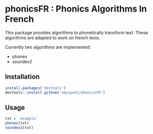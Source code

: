 # phonicsFR : Phonics Algorithms In French

This package provides algorithms to phonetically transform text. These algorithms are adapted to work on french texts.

Currently two algorithms are implemented:

- phonex
- soundex2

## Installation

```r
install.packages('devtools')
devtools::install.github('equipe22/phonicsFR')
```

## Usage

```r
txt = 'example'
phonex(txt)
soundex2(txt)
```

